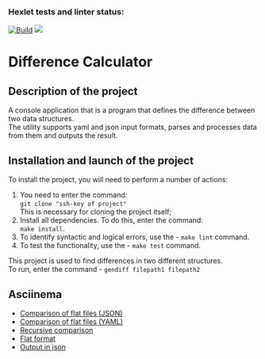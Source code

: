 ### Hexlet tests and linter status:

[![Build](https://github.com/fSabel/frontend-project-46/actions/workflows/build.yml/badge.svg)](https://github.com/fSabel/frontend-project-46/actions/workflows/build.yml)
<a href="https://codeclimate.com/github/fSabel/frontend-project-46/maintainability"><img src="https://api.codeclimate.com/v1/badges/2dd5ca748a1bdcdd0b20/maintainability" /></a>

<h1>Difference Calculator</h1>
<h2>Description of the project</h2>
<p>A console application that is a program that defines the difference between two data structures.<br />The utility supports yaml and json input formats, parses and processes data from them and outputs the result.</p>
<h2>Installation and launch of the project</h2>
<p>To install the project, you will need to perform a number of actions:</p>
<ol>
    <li>You need to enter the command:<br />
    <code>git clone "ssh-key of project"</code><br />
    This is necessary for cloning the project itself;</li>
    <li>Install all dependencies. To do this, enter the command:<br />
    <code>make install</code>.</li>
    <li>To identify syntactic and logical errors, use the - <code>make lint</code> command.</li>
    <li>To test the functionality, use the - <code>make test</code> command.</li>
</ol>
<p>This project is used to find differences in two different structures.<br /> To run, enter the command - <code>gendiff filepath1 filepath2</code></p>
<h2>Asciinema</h2>
<ul>
    <li><a href="https://asciinema.org/a/G23OBmh9CGnFx5KrLFTLgUU7O" target="_blank">Comparison of flat files (JSON)</a></li>
    <li><a href="https://asciinema.org/a/AqZxL0T0xieNklSdvc6mjsXey" target="_blank">Comparison of flat files (YAML)</a></li>
    <li><a href="https://asciinema.org/a/DPd68varyDjrkCJtd8AjRQtZ4" target="_blank">Recursive comparison</a></li>
    <li><a href="https://asciinema.org/a/zh2KLSQKOkYMzURKsp0K1GtZH" target="_blank">Flat format</a></li>
    <li><a href="https://asciinema.org/a/XlS3HkWb0Lh425Bg1TKisP1FP" target="_blank">Output in json</a></li>
</ul>
